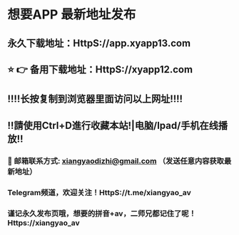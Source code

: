 # 想要APP 最新地址发布 
## 永久下载地址：HttpS://app.xyapp13.com
## ⭐️ 👉 备用下载地址：HttpS://xyapp12.com
## ‼️‼️长按复制到浏览器里面访问以上网址‼️‼️
## ‼️請使用Ctrl+D進行收藏本站!|电脑/Ipad/手机在线播放‼️
### 📧 邮箱联系方式: xiangyaodizhi@gmail.com （发送任意内容获取最新地址）
### Telegram频道，欢迎关注！HttpS://t.me/xiangyao_av
### 谨记永久发布页哦，想要的拼音+av，二师兄都记住了呢！Https://xiangyao_av

